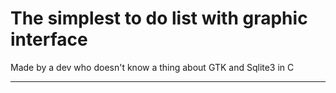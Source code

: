 
# The simplest to do list with graphic interface

Made by a dev who doesn't know a thing about GTK and Sqlite3 in C

---



